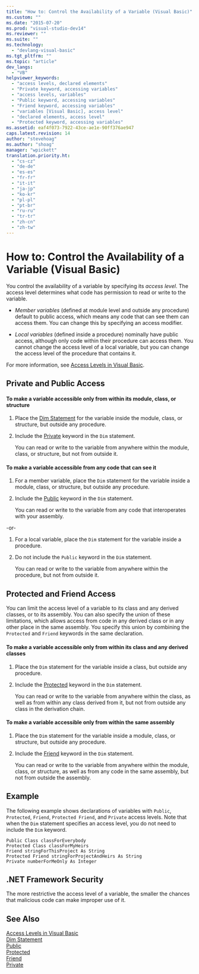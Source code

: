 ```yaml
---
title: "How to: Control the Availability of a Variable (Visual Basic)"
ms.custom: ""
ms.date: "2015-07-20"
ms.prod: "visual-studio-dev14"
ms.reviewer: ""
ms.suite: ""
ms.technology: 
  - "devlang-visual-basic"
ms.tgt_pltfrm: ""
ms.topic: "article"
dev_langs: 
  - "VB"
helpviewer_keywords: 
  - "access levels, declared elements"
  - "Private keyword, accessing variables"
  - "access levels, variables"
  - "Public keyword, accessing variables"
  - "Friend keyword, accessing variables"
  - "variables [Visual Basic], access level"
  - "declared elements, access level"
  - "Protected keyword, accessing variables"
ms.assetid: eaf4f073-7922-43ce-ae1e-90ff376ae947
caps.latest.revision: 14
author: "stevehoag"
ms.author: "shoag"
manager: "wpickett"
translation.priority.ht: 
  - "cs-cz"
  - "de-de"
  - "es-es"
  - "fr-fr"
  - "it-it"
  - "ja-jp"
  - "ko-kr"
  - "pl-pl"
  - "pt-br"
  - "ru-ru"
  - "tr-tr"
  - "zh-cn"
  - "zh-tw"
---
```

# How to: Control the Availability of a Variable (Visual Basic)
You control the availability of a variable by specifying its *access level*. The access level determines what code has permission to read or write to the variable.  
  
-   *Member variables* (defined at module level and outside any procedure) default to public access, which means any code that can see them can access them. You can change this by specifying an access modifier.  
  
-   *Local variables* (defined inside a procedure) nominally have public access, although only code within their procedure can access them. You cannot change the access level of a local variable, but you can change the access level of the procedure that contains it.  
  
 For more information, see [Access Levels in Visual Basic](../../../../visual-basic\programming-guide\language-features\declared-elements/access-levels.md).  
  
## Private and Public Access  
  
#### To make a variable accessible only from within its module, class, or structure  
  
1.  Place the [Dim Statement](../../../../visual-basic\language-reference\statements/dim-statement.md) for the variable inside the module, class, or structure, but outside any procedure.  
  
2.  Include the [Private](../../../../visual-basic\language-reference\modifiers/private.md) keyword in the `Dim` statement.  
  
     You can read or write to the variable from anywhere within the module, class, or structure, but not from outside it.  
  
#### To make a variable accessible from any code that can see it  
  
1.  For a member variable, place the `Dim` statement for the variable inside a module, class, or structure, but outside any procedure.  
  
2.  Include the [Public](../../../../visual-basic\language-reference\modifiers/public.md) keyword in the `Dim` statement.  
  
     You can read or write to the variable from any code that interoperates with your assembly.  
  
 -or-  
  
1.  For a local variable, place the `Dim` statement for the variable inside a procedure.  
  
2.  Do not include the `Public` keyword in the `Dim` statement.  
  
     You can read or write to the variable from anywhere within the procedure, but not from outside it.  
  
## Protected and Friend Access  
 You can limit the access level of a variable to its class and any derived classes, or to its assembly. You can also specify the union of these limitations, which allows access from code in any derived class or in any other place in the same assembly. You specify this union by combining the `Protected` and `Friend` keywords in the same declaration.  
  
#### To make a variable accessible only from within its class and any derived classes  
  
1.  Place the `Dim` statement for the variable inside a class, but outside any procedure.  
  
2.  Include the [Protected](../../../../visual-basic\language-reference\modifiers/protected.md) keyword in the `Dim` statement.  
  
     You can read or write to the variable from anywhere within the class, as well as from within any class derived from it, but not from outside any class in the derivation chain.  
  
#### To make a variable accessible only from within the same assembly  
  
1.  Place the `Dim` statement for the variable inside a module, class, or structure, but outside any procedure.  
  
2.  Include the [Friend](../../../../visual-basic\language-reference\modifiers/friend.md) keyword in the `Dim` statement.  
  
     You can read or write to the variable from anywhere within the module, class, or structure, as well as from any code in the same assembly, but not from outside the assembly.  
  
## Example  
 The following example shows declarations of variables with `Public`, `Protected`, `Friend`, `Protected Friend`, and `Private` access levels. Note that when the `Dim` statement specifies an access level, you do not need to include the `Dim` keyword.  
  
```  
Public Class classForEverybody  
Protected Class classForMyHeirs  
Friend stringForThisProject As String  
Protected Friend stringForProjectAndHeirs As String  
Private numberForMeOnly As Integer  
```  
  
## .NET Framework Security  
 The more restrictive the access level of a variable, the smaller the chances that malicious code can make improper use of it.  
  
## See Also  
 [Access Levels in Visual Basic](../../../../visual-basic\programming-guide\language-features\declared-elements/access-levels.md)   
 [Dim Statement](../../../../visual-basic\language-reference\statements/dim-statement.md)   
 [Public](../../../../visual-basic\language-reference\modifiers/public.md)   
 [Protected](../../../../visual-basic\language-reference\modifiers/protected.md)   
 [Friend](../../../../visual-basic\language-reference\modifiers/friend.md)   
 [Private](../../../../visual-basic\language-reference\modifiers/private.md)